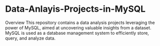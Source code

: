 # Data-Anlayis-Projects-in-MySQL

Overview
This repository contains a data analysis projects leveraging the power of MySQL, aimed at uncovering valuable insights from a dataset. MySQL is used as a database management system to efficiently store, query, and analyze data.
